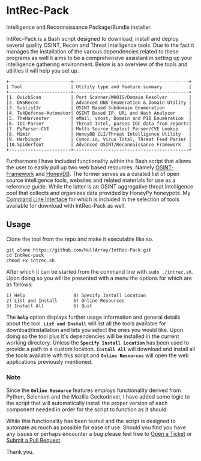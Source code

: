 # IntRec-Pack
Intelligence and Reconnaissance Package/Bundle installer.

IntRec-Pack is a Bash script designed to download, install and deploy several quality OSINT, Recon and Threat Intelligence tools. Due to the fact it manages the installation of the various dependencies related to these programs as well it aims to be a comprehensive assistant in setting up your intelligence gathering environment. Below is an overview of the tools and utilities it will help you set up.

```
+-----------------------+-------------------------------------------+
| Tool                  | Utility type and feature summary          |
+-----------------------+-------------------------------------------+
|1. QuickScan	        | Port Scanner/WHOIS/Domain Resolver        | 
|2. DNSRecon	        | Advanced DNS Enumeration & Domain Utility |
|3. Sublist3r           | OSINT Based Subdomain Enumeration         |
|4. TekDefense-Automator| OSINT Based IP, URL and Hash Analyzer     |
|5. TheHarvester        | eMail, vHost, Domain and PII Enumeration  |
|6. IOC-Parser          | Threat Intel, parses IOC data from reports|
|7. PyParser-CVE        | Multi Source Exploit Parser/CVE Lookup    |
|8. Mimir               | HoneyDB CLI/Threat Intelligence Utility   |
|9. Harbinger           | Cymon.io, Virus Total, Threat Feed Parser |
|10.Spiderfoot          | Advanced OSINT/Reconnaissance Framework   |
+-----------------------+-------------------------------------------+
```

Furthermore I have included functionality within the Bash script that allows the user to easily pull up two web based resources. Namely [OSINT-Framework](http://osintframework.com) and [HoneyDB](http://riskdiscovery.com/honeydb). The former serves as a curated list of open source intelligence tools, websites and related materials for use as a reference guide. While the latter is an OSINT aggregative threat intelligence pool that collects and organizes data provided by HoneyPy honeypots. My [Command Line Interface](https://github.com/NullArray/Mimir) for which is included in the selection of tools available for download with IntRec-Pack as well.

## Usage

Clone the tool from the repo and make it executable like so.

```
git clone https://github.com/NullArray/IntRec-Pack.git
cd IntRec-pack
chmod +x intrec.sh
```
After which it can be started from the command line with `sudo ./intrec.sh`. Upon doing so you will be presented with a menu the options for which are as follows:

```
1) Help	                 4) Specify Install Location
2) List and Install      5) Online Resources
3) Install All           6) Quit
```

The **`help`** option displays further usage information and general details about the tool. **`List and Install`** will list all the tools available for download/installation and lets you select the ones you would like. Upon doing so the tool plus it's dependencies will be installed in the current working directory. Unless the **`Specify Install Location`** has been used to provide a path to a custom location. **`Install All`** will download and install all the tools available with this script and **`Online Resources`** will open the web applications previously mentioned.

### Note

Since the **`Online Resource`** features employs functionality derived from Python, Selenium and the Mozilla Geckodriver, I have added some logic to the script that will automatically install the proper version of each component needed in order for the script to function as it should.

While this functionality has been tested and the script is designed to automate as much as possible for ease of use. Should you find you have any issues or perhaps encounter a bug please feel free to [Open a Ticket](https://github.com/NullArray/IntRec-Pack/issues) or [Submit a Pull Request](https://github.com/NullArray/IntRec-Pack/pulls)

Thank you.
